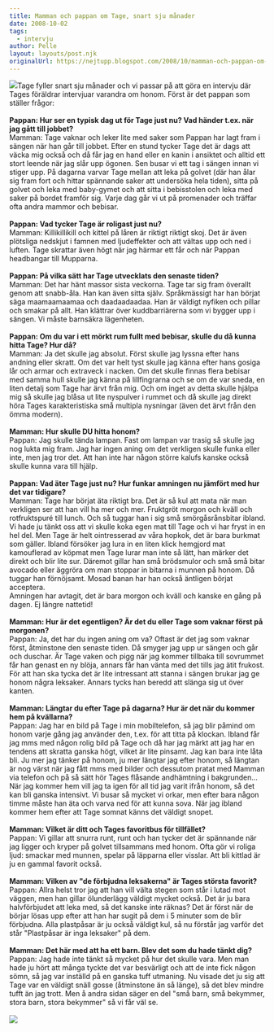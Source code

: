 ```yaml
---
title: Mamman och pappan om Tage, snart sju månader
date: 2008-10-02
tags: 
  - intervju	
author: Pelle
layout: layouts/post.njk
originalUrl: https://nejtupp.blogspot.com/2008/10/mamman-och-pappan-om-tage-snart-sju.html
---
```


<img src="../../../../img/Juli-Sep+2008+138.jpg">Tage fyller snart sju månader och vi passar på att göra en intervju där Tages föräldrar intervjuar varandra om honom. Först är det pappan som ställer frågor:<br><br><span style="font-weight: bold;">Pappan: Hur ser en typisk dag ut för Tage just nu? Vad händer t.ex. när jag gått till jobbet? </span><br>Mamman: Tage vaknar och leker lite med saker som Pappan har lagt fram i sängen när han går till jobbet. Efter en stund tycker Tage det är dags att väcka mig också och då får jag en hand eller en kanin i ansiktet och alltid ett stort leende när jag slår upp ögonen. Sen busar vi ett tag i sängen innan vi stiger upp. På dagarna varvar Tage mellan att leka på golvet (där han ålar sig fram fort och hittar spännande saker att undersöka hela tiden), sitta på golvet och leka med baby-gymet och att sitta i bebisstolen och leka med saker på bordet framför sig. Varje dag går vi ut på promenader och träffar ofta andra mammor och bebisar.<br><br><span style="font-weight: bold;">Pappan: Vad tycker Tage är roligast just nu?</span><br>Mamman: Killikillikill och kittel på låren är riktigt riktigt skoj. Det är även plötsliga nedskjut i famnen med ljudeffekter och att vältas upp och ned i luften. Tage skrattar även högt när jag härmar ett får och när Pappan headbangar till Mupparna.<br><br><span style="font-weight: bold;">Pappan: På vilka sätt har Tage utvecklats den senaste tiden?</span><br>Mamman: Det har hänt massor sista veckorna. Tage tar sig fram överallt genom att snabb-åla. Han kan även sitta själv. Språkmässigt har han börjat säga maamaamaamaa och daadaadaadaa. Han är väldigt nyfiken och pillar och smakar på allt. Han klättrar över kuddbarriärerna som vi bygger upp i sängen. Vi måste barnsäkra lägenheten.<br><br><span style="font-weight: bold;">Pappan: Om du var i ett mörkt rum fullt med bebisar, skulle du då kunna hitta Tage? Hur då?<br></span>Mamman: Ja det skulle jag absolut. Först skulle jag lyssna efter hans andning eller skratt. Om det var helt  tyst skulle jag känna efter hans gosiga lår och armar och extraveck i nacken. Om det skulle finnas flera bebisar med samma hull skulle jag känna på lillfingrarna och se om de var sneda, en liten detalj som Tage har ärvt från mig. Och om inget av detta skulle hjälpa mig så skulle jag blåsa ut lite nyspulver i rummet och då skulle jag direkt höra Tages karakteristiska små multipla nysningar (även det ärvt från den ömma modern).<br><span style="font-weight: bold;"><br>Mamman: Hur skulle DU hitta honom?<br></span>Pappan: Jag skulle tända lampan. Fast om lampan var trasig så skulle jag nog lukta mig fram. Jag har ingen aning om det verkligen skulle funka eller inte, men jag tror det. Att han inte har någon större kalufs kanske också skulle kunna vara till hjälp.<br><br><span style="font-weight: bold;">Pappan: Vad äter Tage just nu? Hur funkar amningen nu jämfört med hur det var tidigare?</span><br>Mamman: Tage har börjat äta riktigt bra. Det är så kul att mata när man verkligen ser att han vill ha mer och mer. Fruktgröt morgon och kväll och rotfruktspuré till lunch. Och så tuggar han i sig små smörgåsrånsbitar ibland. Vi hade ju tänkt oss att vi skulle koka egen mat till Tage och vi har fryst in en hel del. Men Tage är helt ointresserad av våra hopkok, det är bara burkmat som gäller. Ibland försöker jag lura in en liten klick hemgjord mat kamouflerad av köpmat men Tage lurar man inte så lätt, han märker det direkt och blir lite sur. Däremot gillar han små brödsmulor och små små bitar avocado eller äggröra om man stoppar in bitarna i munnen på honom. Då tuggar han förnöjsamt. Mosad banan har han också äntligen börjat acceptera.<br>Amningen har avtagit, det är bara morgon och kväll och kanske en gång på dagen. Ej längre nattetid!<br><br><span style="font-weight: bold;">Mamman: Hur är det egentligen? Är det du eller Tage som vaknar först på morgonen?</span><br>Pappan: Ja, det har du ingen aning om va? Oftast är det jag som vaknar först, åtminstone den senaste tiden. Då smyger jag upp ur sängen och går och duschar. Är Tage vaken och pigg när jag kommer tillbaka till sovrummet får han genast en ny blöja, annars får han vänta med det tills jag ätit frukost. För att han ska tycka det är lite intressant att stanna i sängen brukar jag ge honom några leksaker. Annars tycks han beredd att slänga sig ut över kanten.<br><br><span style="font-weight: bold;">Mamman: Längtar du efter Tage på dagarna? Hur är det när du kommer hem på kvällarna?</span><br>Pappan: Jag har en bild på Tage i min mobiltelefon, så jag blir påmind om honom varje gång jag använder den, t.ex. för att titta på klockan. Ibland får jag mms med någon rolig bild på Tage och då har jag märkt att jag har en tendens att skratta ganska högt, vilket är lite pinsamt. Jag kan bara inte låta bli. Ju mer jag tänker på honom, ju mer längtar jag efter honom, så längtan är nog värst när jag fått mms med bilder och dessutom pratat med Mamman via telefon och på så sätt hör Tages flåsande andhämtning i bakgrunden...<br>När jag kommer hem vill jag ta igen för all tid jag varit ifrån honom, så det kan bli ganska intensivt. Vi busar så mycket vi orkar, men efter bara någon timme måste han äta och varva ned för att kunna sova. När jag ibland kommer hem efter att Tage somnat känns det väldigt snopet.<br><br><span style="font-weight: bold;">Mamman: Vilket är ditt och Tages favoritbus för tillfället?</span><br>Pappan: Vi gillar att snurra runt, runt och han tycker det är spännande när jag ligger och kryper på golvet tillsammans med honom. Ofta gör vi roliga ljud: smackar med munnen, spelar på läpparna eller visslar. Att bli kittlad är ju en gammal favorit också.<br><br><span style="font-weight: bold;">Mamman: Vilken av "de förbjudna leksakerna" är Tages största favorit?</span><br>Pappan: Allra helst tror jag att han vill välta stegen som står i lutad mot väggen, men han gillar ölunderlägg väldigt mycket också. Det är ju bara halvförbjudet att leka med, så det kanske inte räknas? Det är först när de börjar lösas upp efter att han har sugit på dem i 5 minuter som de blir förbjudna. Alla plastpåsar är ju också väldigt kul, så nu förstår jag varför det står "Plastpåsar är inga leksaker" på dem.<br><br><span style="font-weight: bold;">Mamman: Det här med att ha ett barn. Blev det som du hade tänkt dig?</span><br>Pappan: Jag hade inte tänkt så mycket på hur det skulle vara. Men man hade ju hört att många tyckte det var besvärligt och att de inte fick någon sömn, så jag var inställd på en ganska tuff utmaning. Nu visade det ju sig att Tage var en väldigt snäll gosse (åtminstone än så länge), så det blev mindre tufft än jag trott. Men å andra sidan säger en del "små barn, små bekymmer, stora barn, stora bekymmer" så vi får väl se.<br><br><img src="../../../../img/Juli-Sep+2008+145.jpg">
